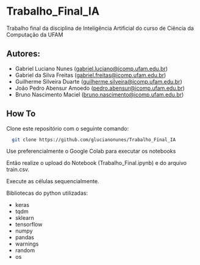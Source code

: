 # Trabalho_Final_IA
Trabalho final da disciplina de Inteligência Artificial do curso de Ciência da Computação da UFAM

## Autores:
- Gabriel Luciano Nunes (gabriel.luciano@icomp.ufam.edu.br)
- Gabriel da Silva Freitas (gabriel.freitas@icomp.ufam.edu.br)
- Guilherme Silveira Duarte (guilherme.silveira@icomp.ufam.edu.br)
- João Pedro Abensur Amoedo (pedro.abensur@icomp.ufam.edu.br)
- Bruno Nascimento Maciel (bruno.nascimento@icomp.ufam.edu.br)

## How To
Clone este repositório com o seguinte comando:

```bash
  git clone https://github.com/glucianonunes/Trabalho_Final_IA
```
Use preferencialmente o Google Colab para executar os notebooks

Então realize o upload do Notebook (Trabalho_Final.ipynb) e do arquivo train.csv.

Execute as células sequencialmente.

 Bibliotecas do python utilizadas:
- keras
- tqdm
- sklearn
- tensorflow
- numpy
- pandas
- warnings
- random
- os
